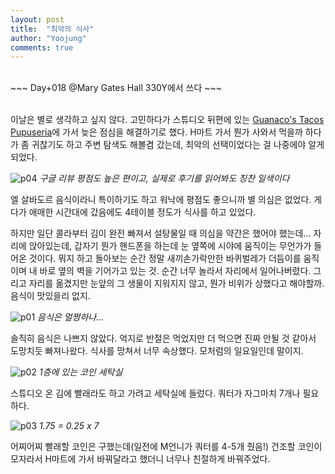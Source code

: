 ```yaml
---
layout: post
title:  "최악의 식사"
author: "Yoojung"
comments: true
---
```

<br>
~~~
Day+018 @Mary Gates Hall 330Y에서 쓰다
~~~
<br>
<br>

이날은 별로 생각하고 싶지 않다. 고민하다가 스튜디오 뒤편에 있는 [Guanaco's Tacos Pupuseria](https://goo.gl/maps/tKcPDQhhRqQ2)에 가서 늦은 점심을 해결하기로 했다. H마트 가서 뭔가 사와서 먹을까 하다가 좀 귀찮기도 하고 주변 탐색도 해볼겸 갔는데, 최악의 선택이었다는 걸 나중에야 알게 되었다.

![p04]({{site.url}}/assets/2018-03-04-p04.png)
_구글 리뷰 평점도 높은 편이고, 실제로 후기를 읽어봐도 칭찬 일색이다_
<br>

엘 살바도르 음식이라니 특이하기도 하고 워낙에 평점도 좋으니까 별 의심은 없었다. 게다가 애매한 시간대에 갔음에도 4테이블 정도가 식사를 하고 있었다. 

하지만 일단 콜라부터 김이 완전 빠져서 설탕물일 때 의심을 약간은 했어야 했는데... 자리에 앉아있는데, 갑자기 뭔가 핸드폰을 하는데 눈 옆쪽에 시야에 움직이는 무언가가 들어온 것이다. 뭐지 하고 돌아보는 순간 정말 새끼손가락만한 바퀴벌레가 더듬이를 움직이며 내 바로 옆의 벽을 기어가고 있는 것. 순간 너무 놀라서 자리에서 일어나버렸다. 그리고 자리를 옮겼지만 눈앞의 그 생물이 지워지지 않고, 뭔가 비위가 상했다고 해야할까. 음식이 맛있을리 없지.
 
![p01]({{site.url}}/assets/2018-03-04-p01.JPG)
_음식은 멀쩡하나..._
<br>

솔직히 음식은 나쁘지 않았다. 억지로 반절은 먹었지만 더 먹으면 진짜 안될 것 같아서 도망치듯 빠져나왔다. 식사를 망쳐서 너무 속상했다. 모처럼의 일요일인데 말이지.

![p02]({{site.url}}/assets/2018-03-04-p02.JPG)
_1층에 있는 코인 세탁실_
<br>

스튜디오 온 김에 빨래라도 하고 가려고 세탁실에 들렀다. 쿼터가 자그마치 7개나 필요하다.

![p03]({{site.url}}/assets/2018-03-04-p03.JPG)
_1.75 = 0.25 x 7_
<br>

어찌어찌 빨래할 코인은 구했는데(일전에 M언니가 쿼터를 4-5개 줬음!) 건조할 코인이 모자라서 H마트에 가서 바꿔달라고 했더니 너무나 친절하게 바꿔주었다. 

